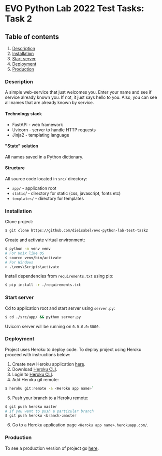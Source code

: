 # EVO Python Lab 2022 Test Tasks: Task 2

## Table of contents

1. [Description](#description)
2. [Installation](#installation)
3. [Start server](#start-server)
4. [Deployment](#deployment)
5. [Production](#production)

### Description

A simple web-service that just welcomes you. Enter your name and see if service already known you.
If not, it just says hello to you. Also, you can see all names that are already known by service.

#### Technology stack

- FastAPI - web framework
- Uvicorn - server to handle HTTP requests
- Jinja2 - templating language

#### "State" solution

All names saved in a Python dictionary. 

#### Structure

All source code located in `src/` directory:
- `app/` - application root
- `static`/ - directory for static (css, javascript, fonts etc)
- `templates/` - directory for templates

### Installation

Clone project: 

```bash
$ git clone https://github.com/dieisabel/evo-python-lab-test-task2
```

Create and activate virtual environment:

```bash
$ python -m venv venv
# For Unix like OS
$ source venv/bin/activate
# For Windows
> .\venv\Scripts\activate
```

Install dependencies from `requirements.txt` using pip:

```bash
$ pip install -r ./requirements.txt
```

### Start server

Cd to application root and start server using `server.py`:

```bash
$ cd ./src/app/ && python server.py
```

Uvicorn server will be running on `0.0.0.0:8000`.

### Deployment

Project uses Heroku to deploy code. To deploy project using Heroku proceed with instructions below:

1. Create new Heroku application [here](https://dashboard.heroku.com/apps).
2. Download [Heroku CLI](https://devcenter.heroku.com/articles/heroku-cli).
3. Login to [Heroku CLI](https://devcenter.heroku.com/articles/heroku-cli).
4. Add Heroku git remote:
```bash
$ heroku git:remote -a <Heroku app name>`
```
5. Push your branch to a Heroku remote:
```bash
$ git push heroku master
# If you want to push a particular branch
$ git push heroku <branch>:master
```
6. Go to a Heroku application page `<Heroku app name>.herokuapp.com/`. 

### Production

To see a production version of project go [here](https://evo-python-lab-say-my-name.herokuapp.com/).
